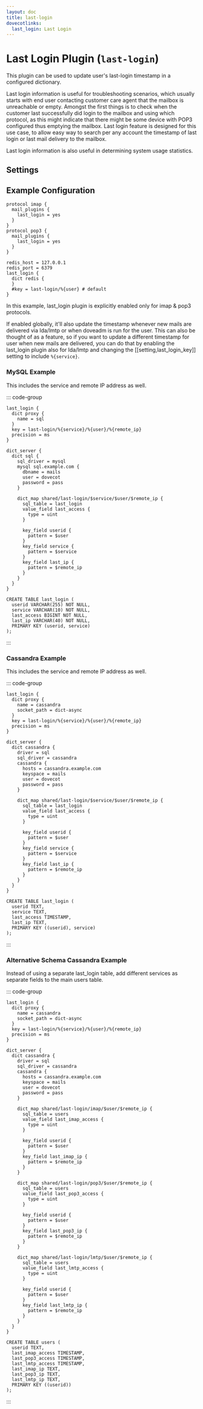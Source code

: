 ```yaml
---
layout: doc
title: last-login
dovecotlinks:
  last_login: Last Login
---
```


# Last Login Plugin (`last-login`)

This plugin can be used to update user's last-login timestamp in a configured
dictionary.

Last login information is useful for troubleshooting scenarios, which usually
starts with end user contacting customer care agent that the mailbox is
unreachable or empty. Amongst the first things is to check when the customer
last successfully did login to the mailbox and using which protocol, as this
might indicate that there might be some device with POP3 configured thus
emptying the mailbox. Last login feature is designed for this use case, to
allow easy way to search per any account the timestamp of last login or last
mail delivery to the mailbox.

Last login information is also useful in determining system usage statistics.

## Settings

<SettingsComponent plugin="last-login" />

## Example Configuration

```[dovecot.conf]
protocol imap {
  mail_plugins {
    last_login = yes
  }
}
protocol pop3 {
  mail_plugins {
    last_login = yes
  }
}

redis_host = 127.0.0.1
redis_port = 6379
last_login {
  dict redis {
  }
  #key = last-login/%{user} # default
}
```

In this example, last_login plugin is explicitly enabled only for imap & pop3
protocols.

If enabled globally, it'll also update the timestamp whenever new mails are
delivered via lda/lmtp or when doveadm is run for the user. This can also be
thought of as a feature, so if you want to update a different timestamp for
user when new mails are delivered, you can do that by enabling the last_login
plugin also for lda/lmtp and changing the [[setting,last_login_key]] setting
to include `%{service}`.

### MySQL Example

This includes the service and remote IP address as well.

::: code-group

```[dovecot.conf]
last_login {
  dict proxy {
    name = sql
  }
  key = last-login/%{service}/%{user}/%{remote_ip}
  precision = ms
}

dict_server {
  dict sql {
    sql_driver = mysql
    mysql sql.example.com {
      dbname = mails
      user = dovecot
      password = pass
    }

    dict_map shared/last-login/$service/$user/$remote_ip {
      sql_table = last_login
      value_field last_access {
        type = uint
      }

      key_field userid {
        pattern = $user
      }
      key_field service {
        pattern = $service
      }
      key_field last_ip {
        pattern = $remote_ip
      }
    }
  }
}
```

```sql[SQL Schema]
CREATE TABLE last_login (
  userid VARCHAR(255) NOT NULL,
  service VARCHAR(10) NOT NULL,
  last_access BIGINT NOT NULL,
  last_ip VARCHAR(40) NOT NULL,
  PRIMARY KEY (userid, service)
);
```
:::

### Cassandra Example

This includes the service and remote IP address as well.

::: code-group

```[dovecot.conf]
last_login {
  dict proxy {
    name = cassandra
    socket_path = dict-async
  }
  key = last-login/%{service}/%{user}/%{remote_ip}
  precision = ms
}

dict_server {
  dict cassandra {
    driver = sql
    sql_driver = cassandra
    cassandra {
      hosts = cassandra.example.com
      keyspace = mails
      user = dovecot
      password = pass
    }

    dict_map shared/last-login/$service/$user/$remote_ip {
      sql_table = last_login
      value_field last_access {
        type = uint
      }

      key_field userid {
        pattern = $user
      }
      key_field service {
        pattern = $service
      }
      key_field last_ip {
        pattern = $remote_ip
      }
    }
  }
}
```

```cql[Cassandra Schema]
CREATE TABLE last_login (
  userid TEXT,
  service TEXT,
  last_access TIMESTAMP,
  last_ip TEXT,
  PRIMARY KEY ((userid), service)
);
```
:::

### Alternative Schema Cassandra Example

Instead of using a separate last_login table, add different services as
separate fields to the main users table.

::: code-group

```[dovecot.conf]
last_login {
  dict proxy {
    name = cassandra
    socket_path = dict-async
  }
  key = last-login/%{service}/%{user}/%{remote_ip}
  precision = ms
}

dict_server {
  dict cassandra {
    driver = sql
    sql_driver = cassandra
    cassandra {
      hosts = cassandra.example.com
      keyspace = mails
      user = dovecot
      password = pass
    }

    dict_map shared/last-login/imap/$user/$remote_ip {
      sql_table = users
      value_field last_imap_access {
        type = uint
      }

      key_field userid {
        pattern = $user
      }
      key_field last_imap_ip {
        pattern = $remote_ip
      }
    }

    dict_map shared/last-login/pop3/$user/$remote_ip {
      sql_table = users
      value_field last_pop3_access {
        type = uint
      }

      key_field userid {
        pattern = $user
      }
      key_field last_pop3_ip {
        pattern = $remote_ip
      }
    }

    dict_map shared/last-login/lmtp/$user/$remote_ip {
      sql_table = users
      value_field last_lmtp_access {
        type = uint
      }

      key_field userid {
        pattern = $user
      }
      key_field last_lmtp_ip {
        pattern = $remote_ip
      }
    }
  }
}
```

```cql[Cassandra Schema]
CREATE TABLE users (
  userid TEXT,
  last_imap_access TIMESTAMP,
  last_pop3_access TIMESTAMP,
  last_lmtp_access TIMESTAMP,
  last_imap_ip TEXT,
  last_pop3_ip TEXT,
  last_lmtp_ip TEXT,
  PRIMARY KEY ((userid))
);
```
:::
